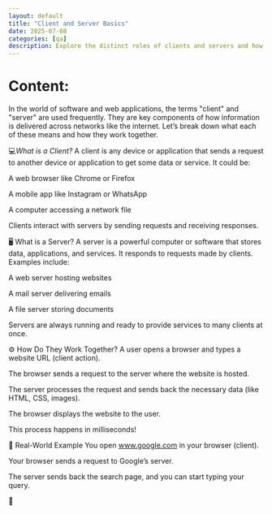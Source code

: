 ```yaml
---
layout: default
title: "Client and Server Basics"
date: 2025-07-08
categories: [qa]
description: Explore the distinct roles of clients and servers and how they seamlessly exchange information online
---
```


# Content:

In the world of software and web applications, the terms "client" and "server" are used frequently. They are key components of how information is delivered across networks like the internet. Let’s break down what each of these means and how they work together.

💻*What is a Client?*
A client is any device or application that sends a request to another device or application to get some data or service. It could be:

A web browser like Chrome or Firefox

A mobile app like Instagram or WhatsApp

A computer accessing a network file

Clients interact with servers by sending requests and receiving responses.

🖥️ What is a Server?
A server is a powerful computer or software that stores data, applications, and services. It responds to requests made by clients. Examples include:

A web server hosting websites

A mail server delivering emails

A file server storing documents

Servers are always running and ready to provide services to many clients at once.

⚙️ How Do They Work Together?
A user opens a browser and types a website URL (client action).

The browser sends a request to the server where the website is hosted.

The server processes the request and sends back the necessary data (like HTML, CSS, images).

The browser displays the website to the user.

This process happens in milliseconds!

📌 Real-World Example
You open www.google.com in your browser (client).

Your browser sends a request to Google’s server.

The server sends back the search page, and you can start typing your query.

 🚀
